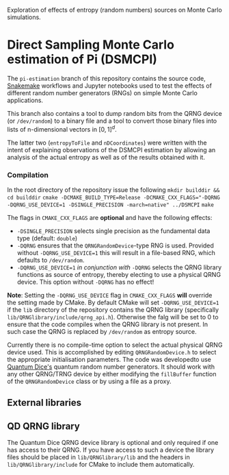 
Exploration of effects of entropy (random numbers) sources on Monte Carlo simulations.

# Direct Sampling Monte Carlo estimation of Pi (DSMCPI)

The `pi-estimation` branch of this repository contains the source
code, [Snakemake](https://snakemake.readthedocs.io/en/stable) workflows and Jupyter notebooks
used to test the effects of different random number generators (RNGs) on simple
Monte Carlo applications.

This branch also contains
a tool to dump random bits from the QRNG device (or `/dev/random`) to a binary file and
a tool to convert those binary files into lists of n-dimensional vectors in $[0,1]^d$.

The latter two (`entropyToFile` and `nDCoordinates`) were written with the intent of 
explaining observations of the DSMCPI estimation 
by allowing an analysis of the actual entropy as well as of the results obtained with it.

### Compilation
In the root directory of the repository issue the following
`mkdir builddir && cd builddir`
`cmake -DCMAKE_BUILD_TYPE=Release -DCMAKE_CXX_FLAGS="-DQRNG -DQRNG_USE_DEVICE=1 -DSINGLE_PRECISION -march=native" ../DSMCPI`
`make`

The flags in `CMAKE_CXX_FLAGS` are **optional** and have the following effects:
- `-DSINGLE_PRECISION` selects single precision as the fundamental data type (default: `double`)
- `-DQRNG` ensures that the `QRNGRandomDevice`-type RNG is used. Provided without `-DQRNG_USE_DEVICE=1` this will result in a file-based RNG, which defaults to `/dev/random`.
- `-DQRNG_USE_DEVICE=1` *in conjunction with* `-DQRNG` selects the QRNG library functions as source of entropy, thereby electing to use a physical QRNG device. This option
without `-DQRNG` has no effect!

**Note**: Setting the `-DQRNG_USE_DEVICE` flag in `CMAKE_CXX_FLAGS` **will** override the setting made by CMake.
By default CMake will set `-DQRNG_USE_DEVICE=1` if the `lib` directory of the repository contains the QRNG library
(specifically `lib/QRNGlibrary/include/qrng_api.h`). Otherwise the falg will be set to 0 to ensure that
the code compiles when the QRNG library is not present. In such case the QRNG is replaced by `/dev/random` as entropy
source.

Currently there is no compile-time option to select the actual physical QRNG device used. This is accomplished by editing `QRNGRandomDevice.h` to select the 
appropriate initialisation parameters. The code was developedto use [Quantum Dice's](https://www.quantum-dice.com/) quantum random number generators.
It should work with any other QRNG/TRNG device by either modifying the `fillBuffer` function of the `QRNGRandomDevice` class or by using a file as a proxy.

## External libraries

## QD QRNG library

The Quantum Dice QRNG device library is optional and only required if one has access to their QRNG.
If you have access to such a device the library files should be placed in `lib/QRNGlibrary/lib`
and the headers in `lib/QRNGlibrary/include` for CMake to include them automatically.

